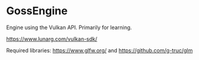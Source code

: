 # GossEngine
Engine using the Vulkan API. Primarily for learning. 

https://www.lunarg.com/vulkan-sdk/

Required libraries: https://www.glfw.org/ and https://github.com/g-truc/glm
